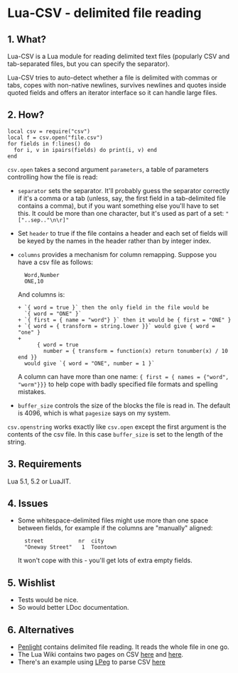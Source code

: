 # Lua-CSV - delimited file reading

## 1. What?

Lua-CSV is a Lua module for reading delimited text files (popularly CSV and
tab-separated files, but you can specify the separator).

Lua-CSV tries to auto-detect whether a file is delimited with commas or tabs,
copes with non-native newlines, survives newlines and quotes inside quoted
fields and offers an iterator interface so it can handle large files.


## 2. How?

    local csv = require("csv")
    local f = csv.open("file.csv")
    for fields in f:lines() do
      for i, v in ipairs(fields) do print(i, v) end
    end

`csv.open` takes a second argument `parameters`, a table of parameters
controlling how the file is read:

+ `separator` sets the separator.  It'll probably guess the separator
  correctly if it's a comma or a tab (unless, say, the first field in a
  tab-delimited file contains a comma), but if you want something else you'll
  have to set this.  It could be more than one character, but it's used as
  part of a set: `"["..sep.."\n\r]"`

+ Set `header` to true if the file contains a header and each set of fields
  will be keyed by the names in the header rather than by integer index.

+ `columns` provides a mechanism for column remapping.
  Suppose you have a csv file as follows:

        Word,Number
        ONE,10

    And columns is:

      + `{ word = true }` then the only field in the file would be
        `{ word = "ONE" }`
      + `{ first = { name = "word"} }` then it would be { first = "ONE" }
      + `{ word = { transform = string.lower }}` would give { word = "one" }
      +
            { word = true
              number = { transform = function(x) return tonumber(x) / 10 end }}
        would give `{ word = "ONE", number = 1 }`

    A column can have more than one name: 
    `{ first = { names = {"word", "worm"}}}` to help cope with badly specified
    file formats and spelling mistakes.

+ `buffer_size` controls the size of the blocks the file is read in.  The
  default is 4096, which is what `pagesize` says on my system.

`csv.openstring` works exactly like `csv.open` except the first argument
is the contents of the csv file. In this case `buffer_size` is set to
the length of the string.

## 3. Requirements

Lua 5.1, 5.2 or LuaJIT.


## 4. Issues

+ Some whitespace-delimited files might use more than one space between
  fields, for example if the columns are "manually" aligned:

        street           nr  city
        "Oneway Street"   1  Toontown

    It won't cope with this - you'll get lots of extra empty fields.

## 5. Wishlist

+ Tests would be nice.
+ So would better LDoc documentation.


## 6. Alternatives

+ [Penlight](http://github.com/stevedonovan/penlight) contains delimited
  file reading.  It reads the whole file in one go.
+ The Lua Wiki contains two pages on CSV
  [here](http://lua-users.org/wiki/LuaCsv) and
  [here](http://lua-users.org/wiki/CsvUtils).
+ There's an example using [LPeg](http://www.inf.puc-rio.br/~roberto/lpeg/)
  to parse CSV [here](http://www.inf.puc-rio.br/~roberto/lpeg/#CSV)
